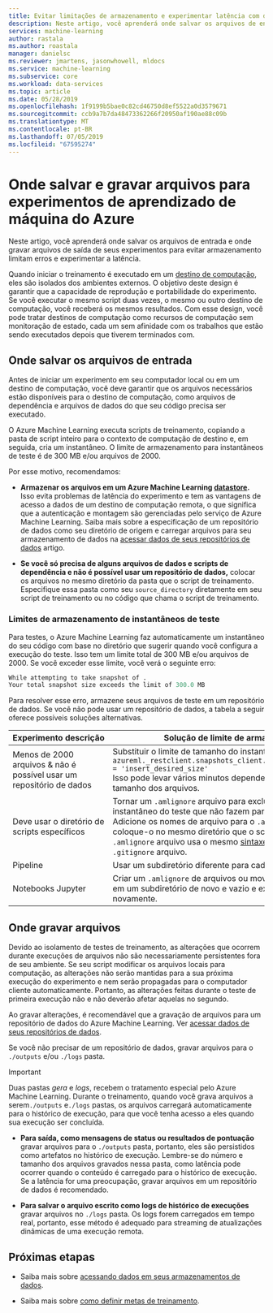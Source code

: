 ```yaml
---
title: Evitar limitações de armazenamento e experimentar latência com diretórios de entrada e saídas
description: Neste artigo, você aprenderá onde salvar os arquivos de entrada de teste e onde gravar arquivos de saída para evitar erros de limitação de armazenamento e experiências de latência.
services: machine-learning
author: rastala
ms.author: roastala
manager: danielsc
ms.reviewer: jmartens, jasonwhowell, mldocs
ms.service: machine-learning
ms.subservice: core
ms.workload: data-services
ms.topic: article
ms.date: 05/28/2019
ms.openlocfilehash: 1f9199b5bae0c82cd46750d8ef5522a0d3579671
ms.sourcegitcommit: ccb9a7b7da48473362266f20950af190ae88c09b
ms.translationtype: MT
ms.contentlocale: pt-BR
ms.lasthandoff: 07/05/2019
ms.locfileid: "67595274"
---
```

# <a name="where-to-save-and-write-files-for-azure-machine-learning-experiments"></a>Onde salvar e gravar arquivos para experimentos de aprendizado de máquina do Azure

Neste artigo, você aprenderá onde salvar os arquivos de entrada e onde gravar arquivos de saída de seus experimentos para evitar armazenamento limitam erros e experimentar a latência.

Quando iniciar o treinamento é executado em um [destino de computação](how-to-set-up-training-targets.md), eles são isolados dos ambientes externos. O objetivo deste design é garantir que a capacidade de reprodução e portabilidade do experimento. Se você executar o mesmo script duas vezes, o mesmo ou outro destino de computação, você receberá os mesmos resultados. Com esse design, você pode tratar destinos de computação como recursos de computação sem monitoração de estado, cada um sem afinidade com os trabalhos que estão sendo executados depois que tiverem terminados com.

## <a name="where-to-save-input-files"></a>Onde salvar os arquivos de entrada

Antes de iniciar um experimento em seu computador local ou em um destino de computação, você deve garantir que os arquivos necessários estão disponíveis para o destino de computação, como arquivos de dependência e arquivos de dados do que seu código precisa ser executado.

O Azure Machine Learning executa scripts de treinamento, copiando a pasta de script inteiro para o contexto de computação de destino e, em seguida, cria um instantâneo. O limite de armazenamento para instantâneos de teste é de 300 MB e/ou arquivos de 2000.

Por esse motivo, recomendamos:

* **Armazenar os arquivos em um Azure Machine Learning [datastore](https://docs.microsoft.com/python/api/azureml-core/azureml.data?view=azure-ml-py).** Isso evita problemas de latência do experimento e tem as vantagens de acesso a dados de um destino de computação remota, o que significa que a autenticação e montagem são gerenciadas pelo serviço de Azure Machine Learning. Saiba mais sobre a especificação de um repositório de dados como seu diretório de origem e carregar arquivos para seu armazenamento de dados na [acessar dados de seus repositórios de dados](how-to-access-data.md) artigo.

* **Se você só precisa de alguns arquivos de dados e scripts de dependência e não é possível usar um repositório de dados,** colocar os arquivos no mesmo diretório da pasta que o script de treinamento. Especifique essa pasta como seu `source_directory` diretamente em seu script de treinamento ou no código que chama o script de treinamento.

<a name="limits"></a>

### <a name="storage-limits-of-experiment-snapshots"></a>Limites de armazenamento de instantâneos de teste

Para testes, o Azure Machine Learning faz automaticamente um instantâneo do seu código com base no diretório que sugerir quando você configura a execução do teste. Isso tem um limite total de 300 MB e/ou arquivos de 2000. Se você exceder esse limite, você verá o seguinte erro:

```Python
While attempting to take snapshot of .
Your total snapshot size exceeds the limit of 300.0 MB
```

Para resolver esse erro, armazene seus arquivos de teste em um repositório de dados. Se você não pode usar um repositório de dados, a tabela a seguir oferece possíveis soluções alternativas.

Experimento&nbsp;descrição|Solução de limite de armazenamento
---|---
Menos de 2000 arquivos & não é possível usar um repositório de dados| Substituir o limite de tamanho do instantâneo com <br> `azureml._restclient.snapshots_client.SNAPSHOT_MAX_SIZE_BYTES = 'insert_desired_size'`<br> Isso pode levar vários minutos dependendo do número e tamanho dos arquivos.
Deve usar o diretório de scripts específicos| Tornar um `.amlignore` arquivo para excluir arquivos do instantâneo do teste que não fazem parte do código-fonte. Adicione os nomes de arquivo para o `.amlignore` de arquivo e coloque-o no mesmo diretório que o script de treinamento. O `.amlignore` arquivo usa o mesmo [sintaxe e padrões](https://git-scm.com/docs/gitignore) como um `.gitignore` arquivo.
Pipeline|Usar um subdiretório diferente para cada etapa
Notebooks Jupyter| Criar um `.amlignore` de arquivos ou mover o bloco de anotações em um subdiretório de novo e vazio e executar seu código novamente.

## <a name="where-to-write-files"></a>Onde gravar arquivos

Devido ao isolamento de testes de treinamento, as alterações que ocorrem durante execuções de arquivos não são necessariamente persistentes fora de seu ambiente. Se seu script modificar os arquivos locais para computação, as alterações não serão mantidas para a sua próxima execução do experimento e nem serão propagadas para o computador cliente automaticamente. Portanto, as alterações feitas durante o teste de primeira execução não e não deverão afetar aquelas no segundo.

Ao gravar alterações, é recomendável que a gravação de arquivos para um repositório de dados do Azure Machine Learning. Ver [acessar dados de seus repositórios de dados](how-to-access-data.md).

Se você não precisar de um repositório de dados, gravar arquivos para o `./outputs` e/ou `./logs` pasta.

>[!Important]
> Duas pastas *gera* e *logs*, recebem o tratamento especial pelo Azure Machine Learning. Durante o treinamento, quando você grava arquivos a serem`./outputs` e`./logs` pastas, os arquivos carregará automaticamente para o histórico de execução, para que você tenha acesso a eles quando sua execução ser concluída.

* **Para saída, como mensagens de status ou resultados de pontuação** gravar arquivos para o `./outputs` pasta, portanto, eles são persistidos como artefatos no histórico de execução. Lembre-se do número e tamanho dos arquivos gravados nessa pasta, como latência pode ocorrer quando o conteúdo é carregado para o histórico de execução. Se a latência for uma preocupação, gravar arquivos em um repositório de dados é recomendado.

* **Para salvar o arquivo escrito como logs de histórico de execuções** gravar arquivos no `./logs` pasta. Os logs forem carregados em tempo real, portanto, esse método é adequado para streaming de atualizações dinâmicas de uma execução remota.

## <a name="next-steps"></a>Próximas etapas

* Saiba mais sobre [acessando dados em seus armazenamentos de dados](how-to-access-data.md).

* Saiba mais sobre [como definir metas de treinamento](how-to-set-up-training-targets.md).
